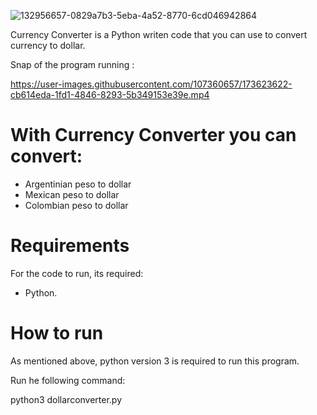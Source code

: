 ![132956657-0829a7b3-5eba-4a52-8770-6cd046942864](https://user-images.githubusercontent.com/107360657/173620557-c20860a6-6867-4427-94d8-7ff218198956.jpg)

Currency Converter is a Python writen code that you can use to convert currency to dollar.

Snap of the program running :



https://user-images.githubusercontent.com/107360657/173623622-cb614eda-1fd1-4846-8293-5b349153e39e.mp4




# With Currency Converter you can convert:

- Argentinian peso to dollar
- Mexican peso to dollar
- Colombian peso to dollar


# Requirements
For the code to run, its required:

- Python.

# How to run
As mentioned above, python version 3 is required to run this program.

Run he following command:

python3 dollarconverter.py
